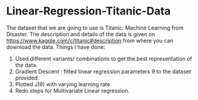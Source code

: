 # Linear-Regression-Titanic-Data
The dataset that we are going to use is Titanic: Machine Learning from Disaster. The description and details of the data is given on https://www.kaggle.com/c/titanic#description from where you can download the data.
Things I have done:
1. Used different variants/ combinations to get the best representation of the data.
2. Gradient Descent : fitted linear regression parameters θ to the dataset provided.
3. Plotted J(θ) with varying learning rate.
4. Redo steps for Multivariate Linear regression.
